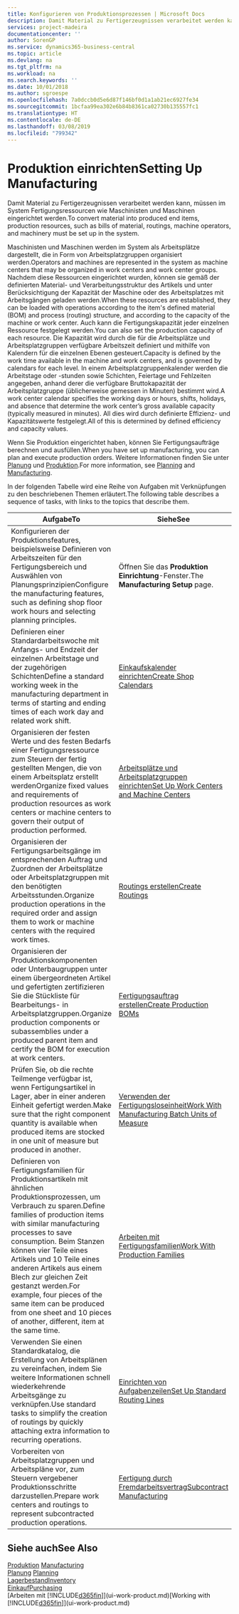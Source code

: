 ```yaml
---
title: Konfigurieren von Produktionsprozessen | Microsoft Docs
description: Damit Material zu Fertigerzeugnissen verarbeitet werden kann, müssen im System Fertigungsressourcen wie Maschinisten und Maschinen eingerichtet werden.
services: project-madeira
documentationcenter: ''
author: SorenGP
ms.service: dynamics365-business-central
ms.topic: article
ms.devlang: na
ms.tgt_pltfrm: na
ms.workload: na
ms.search.keywords: ''
ms.date: 10/01/2018
ms.author: sgroespe
ms.openlocfilehash: 7a0dccb0d5e6d87f146bf0d1a1ab21ec6927fe34
ms.sourcegitcommit: 1bcfaa99ea302e6b84b8361ca02730b135557fc1
ms.translationtype: HT
ms.contentlocale: de-DE
ms.lasthandoff: 03/08/2019
ms.locfileid: "799342"
---
```

# <a name="setting-up-manufacturing"></a><span data-ttu-id="0af34-103">Produktion einrichten</span><span class="sxs-lookup"><span data-stu-id="0af34-103">Setting Up Manufacturing</span></span>
<span data-ttu-id="0af34-104">Damit Material zu Fertigerzeugnissen verarbeitet werden kann, müssen im System Fertigungsressourcen wie Maschinisten und Maschinen eingerichtet werden.</span><span class="sxs-lookup"><span data-stu-id="0af34-104">To convert material into produced end items, production resources, such as bills of material, routings, machine operators, and machinery must be set up in the system.</span></span>

<span data-ttu-id="0af34-105">Maschinisten und Maschinen werden im System als Arbeitsplätze dargestellt, die in Form von Arbeitsplatzgruppen organisiert werden.</span><span class="sxs-lookup"><span data-stu-id="0af34-105">Operators and machines are represented in the system as machine centers that may be organized in work centers and work center groups.</span></span> <span data-ttu-id="0af34-106">Nachdem diese Ressourcen eingerichtet wurden, können sie gemäß der definierten  Material- und Verarbeitungsstruktur des Artikels und unter Berücksichtigung der Kapazität der Maschine oder des Arbeitsplatzes mit Arbeitsgängen geladen werden.</span><span class="sxs-lookup"><span data-stu-id="0af34-106">When these resources are established, they can be loaded with operations according to the item's defined material (BOM) and process (routing) structure, and according to the capacity of the machine or work center.</span></span> <span data-ttu-id="0af34-107">Auch kann die Fertigungskapazität jeder einzelnen Ressource festgelegt werden.</span><span class="sxs-lookup"><span data-stu-id="0af34-107">You can also set the production capacity of each resource.</span></span> <span data-ttu-id="0af34-108">Die Kapazität wird durch die für die Arbeitsplätze und Arbeitsplatzgruppen verfügbare Arbeitszeit definiert und mithilfe von Kalendern für die einzelnen Ebenen gesteuert.</span><span class="sxs-lookup"><span data-stu-id="0af34-108">Capacity is defined by the work time available in the machine and work centers, and is governed by calendars for each level.</span></span> <span data-ttu-id="0af34-109">In einem Arbeitsplatzgruppenkalender werden die Arbeitstage oder -stunden sowie Schichten, Feiertage und Fehlzeiten angegeben, anhand derer die verfügbare Bruttokapazität der Arbeitsplatzgruppe (üblicherweise gemessen in Minuten) bestimmt wird.</span><span class="sxs-lookup"><span data-stu-id="0af34-109">A work center calendar specifies the working days or hours, shifts, holidays, and absence that determine the work center’s gross available capacity (typically measured in minutes).</span></span> <span data-ttu-id="0af34-110">All dies wird durch definierte Effizienz- und Kapazitätswerte festgelegt.</span><span class="sxs-lookup"><span data-stu-id="0af34-110">All of this is determined by defined efficiency and capacity values.</span></span>  

<span data-ttu-id="0af34-111">Wenn Sie Produktion eingerichtet haben, können Sie Fertigungsaufträge berechnen und ausfüllen.</span><span class="sxs-lookup"><span data-stu-id="0af34-111">When you have set up manufacturing, you can plan and execute production orders.</span></span> <span data-ttu-id="0af34-112">Weitere Informationen finden Sie unter [Planung](production-planning.md) und [Produktion](production-manage-manufacturing.md).</span><span class="sxs-lookup"><span data-stu-id="0af34-112">For more information, see [Planning](production-planning.md) and [Manufacturing](production-manage-manufacturing.md).</span></span>  

 <span data-ttu-id="0af34-113">In der folgenden Tabelle wird eine Reihe von Aufgaben mit Verknüpfungen zu den beschriebenen Themen erläutert.</span><span class="sxs-lookup"><span data-stu-id="0af34-113">The following table describes a sequence of tasks, with links to the topics that describe them.</span></span>   

|<span data-ttu-id="0af34-114">**Aufgabe**</span><span class="sxs-lookup"><span data-stu-id="0af34-114">**To**</span></span>|<span data-ttu-id="0af34-115">**Siehe**</span><span class="sxs-lookup"><span data-stu-id="0af34-115">**See**</span></span>|  
|------------|-------------|  
|<span data-ttu-id="0af34-116">Konfigurieren der Produktionsfeatures, beispielsweise Definieren von Arbeitszeiten für den Fertigungsbereich und Auswählen von Planungsprinzipien</span><span class="sxs-lookup"><span data-stu-id="0af34-116">Configure the manufacturing features, such as defining shop floor work hours and selecting planning principles.</span></span>|<span data-ttu-id="0af34-117">Öffnen Sie das **Produktion Einrichtung**-Fenster.</span><span class="sxs-lookup"><span data-stu-id="0af34-117">The **Manufacturing Setup** page.</span></span>|  
|<span data-ttu-id="0af34-118">Definieren einer Standardarbeitswoche mit Anfangs- und Endzeit der einzelnen Arbeitstage und der zugehörigen Schichten</span><span class="sxs-lookup"><span data-stu-id="0af34-118">Define a standard working week in the manufacturing department in terms of starting and ending times of each work day and related work shift.</span></span>|[<span data-ttu-id="0af34-119">Einkaufskalender einrichten</span><span class="sxs-lookup"><span data-stu-id="0af34-119">Create Shop Calendars</span></span>](production-how-to-create-work-center-calendars.md)|  
|<span data-ttu-id="0af34-120">Organisieren der festen Werte und des festen Bedarfs einer Fertigungsressource zum Steuern der fertig gestellten Mengen, die von einem Arbeitsplatz erstellt werden</span><span class="sxs-lookup"><span data-stu-id="0af34-120">Organize fixed values and requirements of production resources as work centers or machine centers to govern their output of production performed.</span></span>|[<span data-ttu-id="0af34-121">Arbeitsplätze und Arbeitsplatzgruppen einrichten</span><span class="sxs-lookup"><span data-stu-id="0af34-121">Set Up Work Centers and Machine Centers</span></span>](production-how-to-set-up-work-and-machine-centers.md)|
|<span data-ttu-id="0af34-122">Organisieren der Fertigungsarbeitsgänge im entsprechenden Auftrag und Zuordnen der Arbeitsplätze oder Arbeitsplatzgruppen mit den benötigten Arbeitsstunden.</span><span class="sxs-lookup"><span data-stu-id="0af34-122">Organize production operations in the required order and assign them to work or machine centers with the required work times.</span></span>|[<span data-ttu-id="0af34-123">Routings erstellen</span><span class="sxs-lookup"><span data-stu-id="0af34-123">Create Routings</span></span>](production-how-to-create-routings.md)|
|<span data-ttu-id="0af34-124">Organisieren der Produktionskomponenten oder Unterbaugruppen unter einem übergeordneten Artikel und gefertigten zertifizieren Sie die Stückliste für Bearbeitungs- in Arbeitsplatzgruppen.</span><span class="sxs-lookup"><span data-stu-id="0af34-124">Organize production components or subassemblies under a produced parent item and certify the BOM for execution at work centers.</span></span>|[<span data-ttu-id="0af34-125">Fertigungsauftrag erstellen</span><span class="sxs-lookup"><span data-stu-id="0af34-125">Create Production BOMs</span></span>](production-how-to-create-production-boms.md)|
|<span data-ttu-id="0af34-126">Prüfen Sie, ob die rechte Teilmenge verfügbar ist, wenn Fertigungsartikel in Lager, aber in einer anderen Einheit gefertigt werden.</span><span class="sxs-lookup"><span data-stu-id="0af34-126">Make sure that the right component quantity is available when produced items are stocked in one unit of measure but produced in another.</span></span>|[<span data-ttu-id="0af34-127">Verwenden der Fertigungsloseinheit</span><span class="sxs-lookup"><span data-stu-id="0af34-127">Work With Manufacturing Batch Units of Measure</span></span>](production-how-to-use-the-manufacturing-batch-unit-of-measure.md)|  
|<span data-ttu-id="0af34-128">Definieren von Fertigungsfamilien für Produktionsartikeln mit ähnlichen Produktionsprozessen, um Verbrauch zu sparen.</span><span class="sxs-lookup"><span data-stu-id="0af34-128">Define families of production items with similar manufacturing processes to save consumption.</span></span> <span data-ttu-id="0af34-129">Beim Stanzen können vier Teile eines Artikels und 10 Teile eines anderen Artikels aus einem Blech zur gleichen Zeit gestanzt werden.</span><span class="sxs-lookup"><span data-stu-id="0af34-129">For example, four pieces of the same item can be produced from one sheet and 10 pieces of another, different, item at the same time.</span></span>|[<span data-ttu-id="0af34-130">Arbeiten mit Fertigungsfamilien</span><span class="sxs-lookup"><span data-stu-id="0af34-130">Work With Production Families</span></span>](production-how-work-family.md)|
|<span data-ttu-id="0af34-131">Verwenden Sie einen Standardkatalog, die Erstellung von Arbeitsplänen zu vereinfachen, indem Sie weitere Informationen schnell wiederkehrende Arbeitsgänge zu verknüpfen.</span><span class="sxs-lookup"><span data-stu-id="0af34-131">Use standard tasks to simplify the creation of routings by quickly attaching extra information to recurring operations.</span></span>|[<span data-ttu-id="0af34-132">Einrichten von Aufgabenzeilen</span><span class="sxs-lookup"><span data-stu-id="0af34-132">Set Up Standard Routing Lines</span></span>](production-how-set-up-standard-routing-lines.md)|  
|<span data-ttu-id="0af34-133">Vorbereiten von Arbeitsplatzgruppen und Arbeitspläne vor, zum Steuern vergebener Produktionsschritte darzustellen.</span><span class="sxs-lookup"><span data-stu-id="0af34-133">Prepare work centers and routings to represent subcontracted production operations.</span></span>|[<span data-ttu-id="0af34-134">Fertigung durch Fremdarbeitsvertrag</span><span class="sxs-lookup"><span data-stu-id="0af34-134">Subcontract Manufacturing</span></span>](production-how-to-subcontract-manufacturing.md)|  

## <a name="see-also"></a><span data-ttu-id="0af34-135">Siehe auch</span><span class="sxs-lookup"><span data-stu-id="0af34-135">See Also</span></span>
<span data-ttu-id="0af34-136">[Produktion](production-manage-manufacturing.md)  </span><span class="sxs-lookup"><span data-stu-id="0af34-136">[Manufacturing](production-manage-manufacturing.md)  </span></span>  
<span data-ttu-id="0af34-137">[Planung](production-planning.md) </span><span class="sxs-lookup"><span data-stu-id="0af34-137">[Planning](production-planning.md) </span></span>  
[<span data-ttu-id="0af34-138">Lagerbestand</span><span class="sxs-lookup"><span data-stu-id="0af34-138">Inventory</span></span>](inventory-manage-inventory.md)  
[<span data-ttu-id="0af34-139">Einkauf</span><span class="sxs-lookup"><span data-stu-id="0af34-139">Purchasing</span></span>](purchasing-manage-purchasing.md)  
<span data-ttu-id="0af34-140">[Arbeiten mit [!INCLUDE[d365fin](includes/d365fin_md.md)]](ui-work-product.md)</span><span class="sxs-lookup"><span data-stu-id="0af34-140">[Working with [!INCLUDE[d365fin](includes/d365fin_md.md)]](ui-work-product.md)</span></span>
